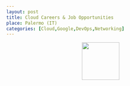 ```yaml
---
layout: post
title: Cloud Careers & Job Opportunities
place: Palermo (IT)
categories: [Cloud,Google,DevOps,Networking]
---
```

<p align="center">
<img src="https://img.evbuc.com/https%3A%2F%2Fcdn.evbuc.com%2Fimages%2F28874037%2F103336306867%2F2%2Foriginal.jpg?w=225&auto=format%2Ccompress&q=75&sharp=10&s=73faaa7ac2a47a3e411866460f3844bb" width="100" height="100" />
</p>
